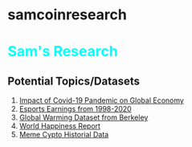 # samcoinresearch
<h1 style="color:aqua;">Sam's Research</h1>
<h2>Potential Topics/Datasets</h2>
<ol>
    <li>
        <a href="https://www.kaggle.com/shashwatwork/impact-of-covid19-pandemic-on-the-global-economy">Impact of Covid-19 Pandemic on Global Economy</a>
    </li>
    <li>
        <a href="https://www.kaggle.com/rankirsh/esports-earnings">Esports Earnings from 1998-2020</a>
    </li>
    <li>
        <a href="https://www.kaggle.com/berkeleyearth/climate-change-earth-surface-temperature-data">Global Warming Dataset from Berkeley</a>
    </li>
    <li>
        <a href="https://www.kaggle.com/unsdsn/world-happiness">World Happiness Report</a>
    </li>
    <li>
        <a href="https://www.kaggle.com/deepshah16/meme-cryptocurrency-historical-data">Meme Cypto Historial Data</a>
    </li>
</ol>
